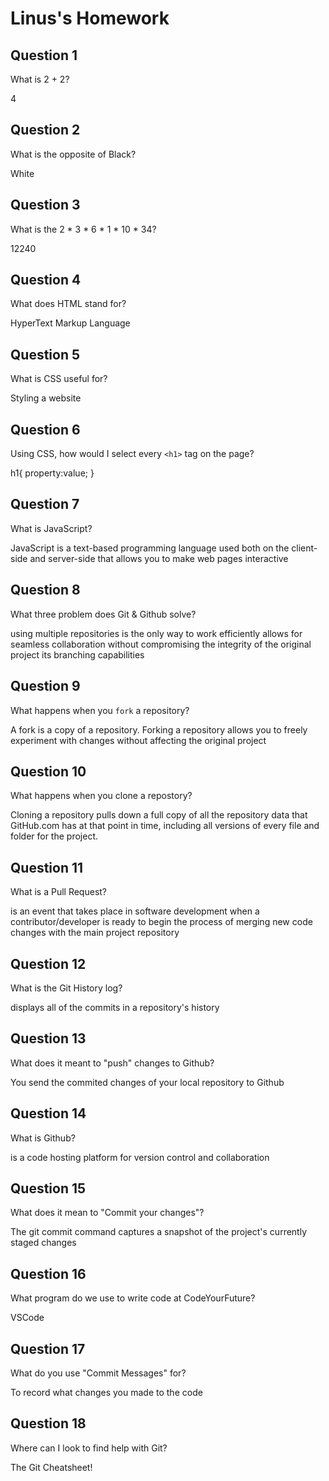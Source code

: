 # Linus's Homework

## Question 1

What is 2 + 2?

4

## Question 2

What is the opposite of Black?

White

## Question 3

What is the  2 * 3 * 6 * 1 * 10 * 34?

12240
## Question 4 

What does HTML stand for?

HyperText Markup Language
## Question 5

What is CSS useful for?

Styling a website
## Question 6

Using CSS, how would I select every `<h1>` tag on the page?
<!--in html file-->
<style>
    h1{property : value;}
 </style>
<!--in css file-->
h1{
    property:value;
}
## Question 7

What is JavaScript?

JavaScript is a text-based programming language used both on the client-side and server-side that allows you to make web pages interactive
## Question 8

What three problem does Git & Github solve?

using multiple repositories is the only way to work efficiently
allows for seamless collaboration without compromising the integrity of the original project
its branching capabilities
## Question 9

What happens when you `fork` a repository?

A fork is a copy of a repository. Forking a repository allows you to freely experiment with changes without affecting the original project
## Question 10 

What happens when you clone a repostory?

Cloning a repository pulls down a full copy of all the repository data that GitHub.com has at that point in time, including all versions of every file and folder for the project.
## Question 11

What is a Pull Request?

 is an event that takes place in software development when a contributor/developer is ready to begin the process of merging new code changes with the main project repository
## Question 12

What is the Git History log?

displays all of the commits in a repository's history
## Question 13

What does it meant to "push" changes to Github?

You send the commited changes of your local repository to Github

## Question 14

What is Github?

is a code hosting platform for version control and collaboration
## Question 15

What does it mean to "Commit your changes"?

The git commit command captures a snapshot of the project's currently staged changes
## Question 16

What program do we use to write code at CodeYourFuture?

VSCode
## Question 17

What do you use "Commit Messages" for?

To record what changes you made to the code

## Question 18

Where can I look to find help with Git?

The Git Cheatsheet!

